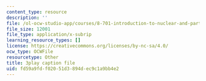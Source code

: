 ```yaml
---
content_type: resource
description: ''
file: /ol-ocw-studio-app/courses/8-701-introduction-to-nuclear-and-particle-physics-fall-2020/fd59a9fdf02051d3894dec9c1a9bb4e2_wB5BYYEOPVA.vtt
file_size: 12001
file_type: application/x-subrip
learning_resource_types: []
license: https://creativecommons.org/licenses/by-nc-sa/4.0/
ocw_type: OCWFile
resourcetype: Other
title: 3play caption file
uid: fd59a9fd-f020-51d3-894d-ec9c1a9bb4e2
---
```


